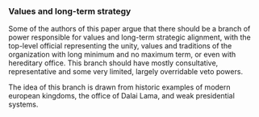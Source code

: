 ### Values and long-term strategy

Some of the authors of this paper argue that there should be a branch of power responsible for values and long-term strategic alignment, with the top-level official representing the unity, values and traditions of the organization with long minimum and no maximum term, or even with hereditary office. This branch should have mostly consultative, representative and some very limited, largely overridable veto powers.

The idea of this branch is drawn from historic examples of modern european kingdoms, the office of Dalai Lama, and weak presidential systems.

